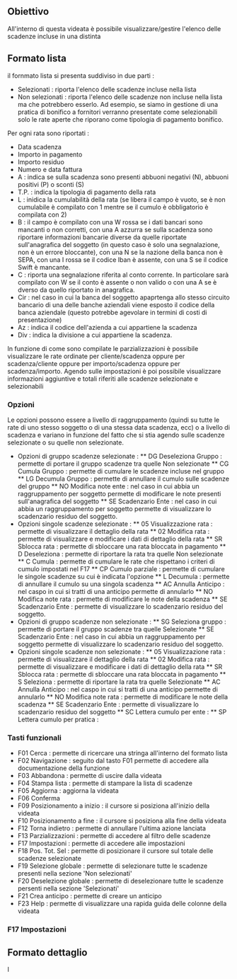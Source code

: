 ## Obiettivo
All'interno di questa videata è possibile visualizzare/gestire l'elenco delle scadenze incluse in una distinta

## Formato lista
il fornmato lista si presenta suddiviso in due parti : 
* Selezionati :  riporta l'elenco delle scadenze incluse nella lista
* Non selezionati :  riporta l'elenco delle scadenze non incluse nella lista ma che potrebbero esserlo. Ad esempio, se siamo in gestione di una pratica di bonifico a fornitori verranno presentate come selezionabili solo le rate aperte che riporano come tipologia di pagamento bonifico.

Per ogni rata sono riportati : 
 * Data scadenza
 * Importo in pagamento
 * Importo residuo
 * Numero e data fattura
 * A :  indica se sulla scadenza sono presenti abbuoni negativi (N), abbuoni positivi (P) o sconti (S)
 * T.P. :  indica la tipologia di pagamento della rata
 * L :  inidica la cumulabilità della rata (se libera il campo è vuoto, se è non cumulabile è compilato con 1 mentre se il cumulo è obbligatorio è compilata con 2)
 * B :  il campo è compilato con una W rossa se i dati bancari sono mancanti o non corretti, con una A azzurra se sulla scadenza sono riportare informazioni bancarie diverse da quelle riportate sull'anagrafica del soggetto (in questo caso è solo una segnalazione, non è un errore bloccante), con una N se la nazione della banca non è SEPA, con una I rossa se il codice Iban è assente, con una S se il codice Swift è mancante.
 * C :  riporta una segnalazione riferita al conto corrente. In particolare sarà compilato con W se il conto è assente o non valido o con una A se è dverso da quello riportato in anagrafica.
 * Cir :  nel caso in cui la banca del soggetto apaprtenga allo stesso circuito bancario di una delle banche aziendali viene esposto il codice della banca aziendale (questo potrebbe agevolare in termini di costi di presentazione)
 * Az :  indica il codice dell'azienda a cui appartiene la scadenza
 * Div :  indica la divisione a cui appartiene la scadenza.

In funzione di come sono compilate le parzializzazioni è possibile visualizzare le rate ordinate per cliente/scadenza oppure per scadenza/cliente oppure per importo/scadenza oppure per scadenza/importo.
Agendo sulle impostazioni è poi possibile visualizzare informazioni aggiuntive e totali riferiti alle scadenze selezionate e selezionabili

### Opzioni
Le opzioni possono essere a livello di raggruppamento (quindi su tutte le rate di uno stesso soggetto o di una stessa data scadenza, ecc) o a livello di scadenza e variano in funzione del fatto che si stia agendo sulle scadenze selezionate o su quelle non selezionate.
 * Opzioni di gruppo scadenze selezionate : 
 ** DG Deseleziona Gruppo :  permette di portare il gruppo scadenze tra quelle Non selezionate
 ** CG Cumula Gruppo :  permette di cumulare le scadenze incluse nel gruppo
 ** LG Decumula Gruppo :  permette di annullare il cumulo sulle scadenze del gruppo
 ** NO Modifica note ente :  nel caso in cui abbia un raggruppamento per soggetto permette di modificare le note presenti sull'anagrafica del soggetto
 ** SE Scadenzario Ente :  nel caso in cui abbia un raggruppamento per soggetto permette di visualizzare lo scadenzario residuo del soggetto.
 * Opzioni singole scadenze selezionate : 
 ** 05 Visualizzazione rata :  permette di visualizzare il dettaglio della rata
 ** 02 Modifica rata :  permette di visualizzare e modificare i dati di dettaglio della rata
 ** SR Sblocca rata :  permette di sbloccare una rata bloccata in pagamento
 ** D Deseleziona :  permette di riportare la rata tra quelle Non selezionate
 ** C Cumula :  permette di cumulare le rate che rispettano i criteri di cumulo impostati nel F17
 ** CP Cumulo parziale :  permette di cumulare le singole scadenze su cui è indicata l'opzione
 ** L Decumula :  permette di annullare il cumulo su una singola scadenza
 ** AC Annulla Anticipo :  nel caspo in cui si tratti di una anticipo permette di annularlo
 ** NO Modifica note rata :  permette di modificare le note della scadenza
 ** SE Scadenzario Ente :  permette di visualizzare lo scadenzario residuo del soggetto.
 * Opzioni di gruppo scadenze non selezionate : 
 ** SG Seleziona gruppo :  permette di portare il gruppo scadenze tra quelle Selezionate
 ** SE Scadenzario Ente :  nel caso in cui abbia un raggruppamento per soggetto permette di visualizzare lo scadenzario residuo del soggetto.
 * Opzioni singole scadenze non selezionate : 
** 05 Visualizzazione rata :  permette di visualizzare il dettaglio della rata
 ** 02 Modifica rata :  permette di visualizzare e modificare i dati di dettaglio della rata
 ** SR Sblocca rata :  permette di sbloccare una rata bloccata in pagamento
 ** S Seleziona :  permette di riportare la rata tra quelle Selezionate
  ** AC Annulla Anticipo :  nel caspo in cui si tratti di una anticipo permette di annularlo
 ** NO Modifica note rata :  permette di modificare le note della scadenza
 ** SE Scadenzario Ente :  permette di visualizzare lo scadenzario residuo del soggetto
 ** SC Lettera cumulo per ente : 
 ** SP Lettera cumulo per pratica : 

### Tasti funzionali
 * F01 Cerca :  permette di ricercare una stringa all'interno del formato lista
 * F02 Navigazione :  seguito dal tasto F01 permette di accedere alla documentazione della funzione
 * F03 Abbandona :  permette di uscire dalla videata
 * F04 Stampa lista :  permette di stampare la lista di scadenze
 * F05 Aggiorna :  aggiorna la videata
 * F06 Conferma
 * F09 Posizionamento a inizio :  il cursore si posiziona all'inizio della videata
 * F10 Posizionamento a fine :  il cursore si posiziona alla fine della videata
 * F12 Torna indietro :  permette di annullare l'ultima azione lanciata
 * F13 Parzializzazioni :  permette di accedere al filtro delle scadenze
 * F17 Impostazioni :  permette di accedere alle impostazioni
 * F18 Pos. Tot. Sel :  permette di posizionare il cursore sul totale delle scadenze selezionate
 * F19 Selezione globale :  permette di selezionare tutte le scadenze presenti nella sezione 'Non selezionati'
 * F20 Deselezione globale :  permette di deselezionare tutte le scadenze persenti nella sezione 'Selezionati'
 * F21 Crea anticipo :  permette di creare un anticipo
 * F23 Help :  permette di visualizzare una rapida guida delle colonne della videata

### F17 Impostazioni


## Formato dettaglio
I
